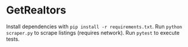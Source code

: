 # GetRealtors

Install dependencies with `pip install -r requirements.txt`.
Run `python scraper.py` to scrape listings (requires network).
Run `pytest` to execute tests.
